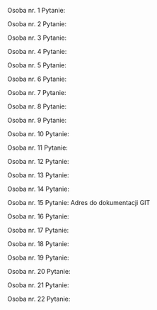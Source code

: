 Osoba nr. 1
Pytanie: 

Osoba nr. 2
Pytanie:

Osoba nr. 3
Pytanie:

Osoba nr. 4
Pytanie:

Osoba nr. 5
Pytanie:

Osoba nr. 6
Pytanie: 

Osoba nr. 7
Pytanie: 

Osoba nr. 8
Pytanie:

Osoba nr. 9
Pytanie:

Osoba nr. 10
Pytanie: 

Osoba nr. 11
Pytanie: 

Osoba nr. 12
Pytanie:

Osoba nr. 13
Pytanie:

Osoba nr. 14
Pytanie:

Osoba nr. 15
Pytanie: Adres do dokumentacji GIT

Osoba nr. 16
Pytanie:

Osoba nr. 17
Pytanie:

Osoba nr. 18
Pytanie:

Osoba nr. 19
Pytanie:

Osoba nr. 20
Pytanie:

Osoba nr. 21
Pytanie:

Osoba nr. 22
Pytanie:
